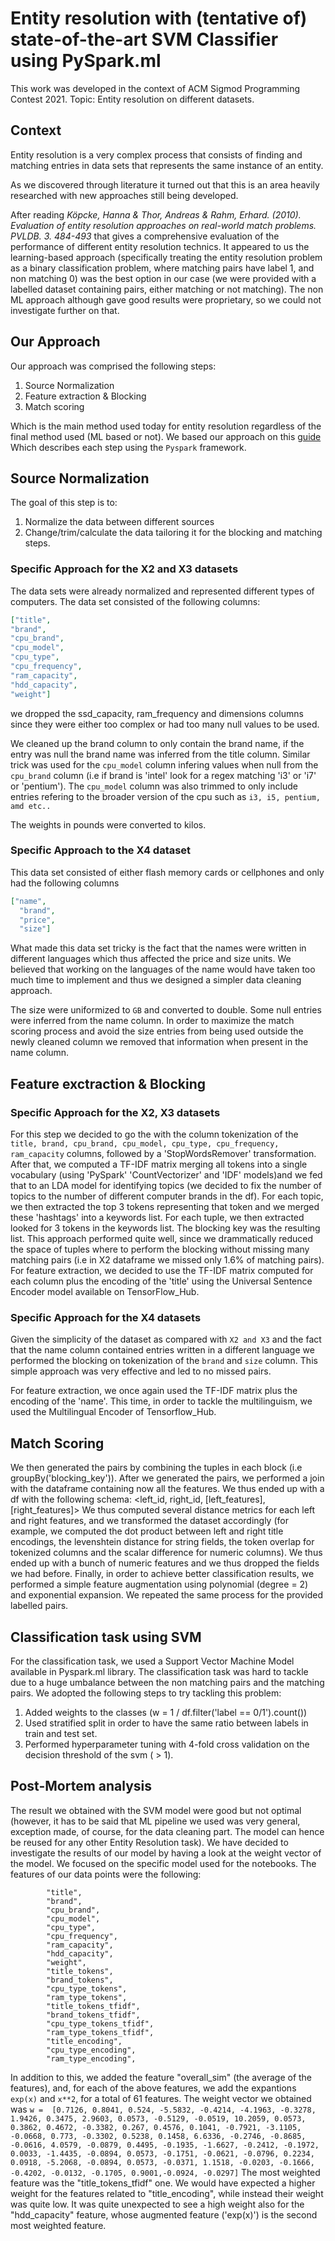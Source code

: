 # Entity resolution with (tentative of) state-of-the-art SVM Classifier using PySpark.ml
This work was developed in the context of ACM Sigmod Programming Contest 2021. Topic: Entity resolution on different datasets.

## Context
Entity resolution is a very complex process that consists of finding
and matching entries in data sets that represents the same instance of an entity.

As we discovered through literature it turned out that this is an area heavily
researched with new approaches still being developed. 

After reading <cite>Köpcke, Hanna & Thor, Andreas & Rahm, Erhard. (2010). 
Evaluation of entity resolution approaches on real-world match problems. PVLDB. 3. 484-493</cite>
that gives a comprehensive evaluation of the performance of different entity resolution
technics. It appeared to us the learning-based approach (specifically treating the entity resolution problem as a binary classification problem, where matching pairs have label 1, and non matching 0) was
the best option in our case (we were provided with a labelled dataset containing pairs, either matching or not matching). The non ML approach although gave good results
were proprietary, so we could not investigate further on that. 

## Our Approach
Our approach was comprised the following steps:
1. Source Normalization
2. Feature extraction & Blocking
3. Match scoring

Which is the main method used today for entity resolution regardless of the final method used (ML based or not).
We based our approach on this [guide](https://towardsdatascience.com/practical-guide-to-entity-resolution-part-1-f7893402ea7e)
Which describes each step using the `Pyspark` framework.

## Source Normalization
The goal of this step is to:
1. Normalize the data between different sources
2. Change/trim/calculate the data tailoring it for the blocking and matching steps.

### Specific Approach for the X2 and X3 datasets
The data sets were already normalized and represented different types of computers.
The data set consisted of the following columns:
```json
["title",
"brand",
"cpu_brand",
"cpu_model",
"cpu_type",
"cpu_frequency",
"ram_capacity",
"hdd_capacity",
"weight"]
```

we dropped the ssd_capacity, ram_frequency and dimensions columns since they were either too complex or had
too many null values to be used.

We cleaned up the brand column to only contain the brand name, if the entry was null the brand
name was inferred from the title column. Similar trick was used for the `cpu_model` column infering values when
null from the `cpu_brand` column (i.e if brand is 'intel' look for a regex matching 'i3' or 'i7' or 'pentium'). The `cpu_model` column was also trimmed to only include entries refering to
the broader version of the cpu such as `i3, i5, pentium, amd etc..`

The weights in pounds were converted to kilos.

### Specific Approach to the X4 dataset
This data set consisted of either flash memory cards or cellphones and only had the following columns
```json
["name",
  "brand",
  "price",
  "size"]
```
What made this data set tricky is the fact that the names were written in different
languages which thus affected the price and size units. We believed that working
on the languages of the name would have taken too much time to implement and thus we designed a simpler data cleaning approach.

The size were uniformized to `GB` and converted to double. Some null entries were inferred from the name column.
In order to maximize the match scoring process and avoid the size entries from being used outside the newly cleaned column
we removed that information when present in the name column.

## Feature exctraction & Blocking

### Specific Approach for the X2, X3 datasets
For this step we decided to go the with the column tokenization of the 
`title, brand, cpu_brand, cpu_model, cpu_type, cpu_frequency, ram_capacity` columns, followed by a 'StopWordsRemover' transformation. After that, we computed a TF-IDF matrix merging all tokens into a single vocabulary (using 'PySpark' 'CountVectorizer' and 'IDF' models)and we fed that to an LDA model for identifying topics (we decided to fix the number of topics to the number of different computer brands in the df). For each topic, we then extracted the top 3 tokens representing that token and we merged these 'hashtags' into a keywords list. For each tuple, we then extracted looked for 3 tokens in the keywords list. The blocking key was the resulting list.
This approach performed quite well, since we drammatically reduced the space of tuples where to perform the blocking without missing many matching pairs (i.e in X2 dataframe we missed only 1.6% of matching pairs).
For feature extraction, we decided to use the TF-IDF matrix computed for each column plus the encoding of the 'title' using the Universal Sentence Encoder model available on TensorFlow_Hub. 

### Specific Approach for the X4 datasets
Given the simplicity of the dataset as compared with `X2 and X3` and the fact that the name column
contained entries written in a different language we performed the blocking on tokenization of the 
`brand` and `size` column. This simple approach was very effective and led to no missed pairs.

For feature extraction, we once again used the TF-IDF matrix plus the encoding of the 'name'. This time, in order to tackle the multilinguism, we used the Multilingual Encoder of Tensorflow_Hub.

## Match Scoring
We then generated the pairs by combining the tuples in each block (i.e groupBy('blocking_key')). After we generated the pairs, we performed a join with the dataframe containing now all the features. We thus ended up with a df with the following schema: <left_id, right_id, [left_features], [right_features]>
We thus computed several distance metrics for each left and right features, and we transformed the dataset accordingly (for example, we computed the dot product between left and right title encodings, the levenshtein distance for string fields, the token overlap for tokenized columns and the scalar difference for numeric columns). We thus ended up with a bunch of numeric features and we thus dropped the fields we had before.
Finally, in order to achieve better classification results, we performed a simple feature augmentation using polynomial (degree = 2) and exponential expansion.
We repeated the same process for the provided labelled pairs.

## Classification task using SVM
For the classification task, we used a Support Vector Machine Model available in Pyspark.ml library. The classification task was hard to tackle due to a huge umbalance between the non matching pairs and the matching pairs. We adopted the following steps to try tackling this problem:
1. Added weights to the classes (w = 1 / df.filter('label == 0/1').count())
2. Used stratified split in order to have the same ratio between labels in train and test set.
3. Performed hyperparameter tuning with 4-fold cross validation on the decision threshold of the svm ( > 1).

## Post-Mortem analysis
The result we obtained with the SVM model were good but not optimal (however, it has to be said that ML pipeline we used was very general, exception made, of course, for the data cleaning part. The model can hence be reused for any other Entity Resolution task). We have decided to investigate the results of our model by having a look at the weight vector of the model. We focused on the specific model used for the notebooks.
The features of our data points were the following:

            "title",
            "brand",
            "cpu_brand",
            "cpu_model",
            "cpu_type",
            "cpu_frequency",
            "ram_capacity",
            "hdd_capacity",
            "weight",
            "title_tokens",
            "brand_tokens",
            "cpu_type_tokens",
            "ram_type_tokens",
            "title_tokens_tfidf",
            "brand_tokens_tfidf",
            "cpu_type_tokens_tfidf",
            "ram_type_tokens_tfidf",
            "title_encoding",
            "cpu_type_encoding",
            "ram_type_encoding",

In addition to this, we added the feature "overall_sim" (the average of the features), and, for each of the above features, we add the expantions `exp(x)` and `x**2`, for a total of 61 features.
The weight vector we obtained was `w = 
[0.7126, 0.8041, 0.524, -5.5832, -0.4214, -4.1963, -0.3278, 1.9426, 0.3475, 2.9603, 0.0573, -0.5129, -0.0519, 10.2059, 0.0573, 0.3862, 0.4672, -0.3382, 0.267, 0.4576, 0.1041,
-0.7921, -3.1105, -0.0668, 0.773, -0.3302, 0.5238, 0.1458, 6.6336, -0.2746, -0.8685, -0.0616, 4.0579, -0.0879, 0.4495, -0.1935, -1.6627, -0.2412, -0.1972, 0.0033, -1.4435,
-0.0894, 0.0573, -0.1751, -0.0621, -0.0796, 0.2234, 0.0918, -5.2068, -0.0894, 0.0573, -0.0371, 1.1518, -0.0203, -0.1666, -0.4202, -0.0132, -0.1705, 0.9001,-0.0924, -0.0297]`
The most weighted feature was the "title_tokens_tfidf" one.
We would have expected a higher weight for the features related to "title_encoding", while instead their weight was quite low.
It was quite unexpected to see a high weight also for the "hdd_capacity" feature, whose augmented feature ('exp(x)') is the second most weighted feature.
